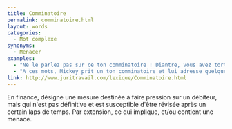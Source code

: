 ```yaml
---
title: Comminatoire
permalink: comminatoire.html
layout: words
categories:
  - Mot complexe
synonyms:
  - Menacer
examples:
  - "Ne le parlez pas sur ce ton comminatoire ! Diantre, vous avez tort, un point c'est tout..."
  - "A ces mots, Mickey prit un ton comminatoire et lui adresse quelques privautés (cf les Histoires)"
link: http://www.juritravail.com/lexique/Comminatoire.html
---
```


En finance, désigne une mesure destinée à faire pression sur un débiteur, mais qui n'est pas définitive et est susceptible d'être révisée après un certain laps de temps.
Par extension, ce qui implique, et/ou contient une menace. 

